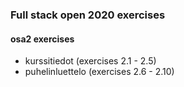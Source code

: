 ### Full stack open 2020 exercises

#### osa2 exercises

* kurssitiedot      (exercises 2.1 - 2.5)
* puhelinluettelo   (exercises 2.6 - 2.10)
